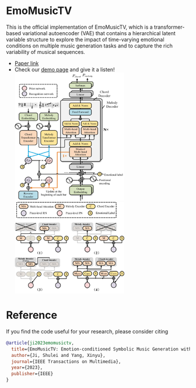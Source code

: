 # EmoMusicTV
This is the official implementation of EmoMusicTV, which  is a transformer-based variational autoencoder (VAE) that contains a hierarchical latent variable structure to explore the impact of time-varying emotional conditions on multiple music generation tasks and to capture the rich variability of musical sequences. <br>
- [Paper link](https://ieeexplore.ieee.org/abstract/document/10124351)
- Check our [demo page](https://tayjsl97.github.io/demos/tmm) and give it a listen!<br>
<img src="img/model.jpg" width="300" height="350" alt="model"/><img src="img/instantiation.jpg" width="300" height="250" alt="model"/>

# Reference
If you find the code useful for your research, please consider citing
```bib
@article{ji2023emomusictv,
  title={EmoMusicTV: Emotion-conditioned Symbolic Music Generation with Hierarchical Transformer VAE},
  author={Ji, Shulei and Yang, Xinyu},
  journal={IEEE Transactions on Multimedia},
  year={2023},
  publisher={IEEE}
}
```
